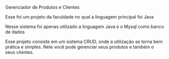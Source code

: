 Gerenciador de Produtos e Clientes

Esse foi um projeto da faculdade no qual a linguagem principal foi Java

Nesse sistema foi apenas utilizado a linguagem Java e o Mysql como banco de dados 

Esse projeto consiste em um sistema CRUD, onde a utilização se torna bem prática e simples. Nele você pode gerenciar seus produtos e também o seus clientes.
